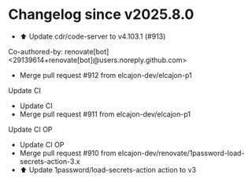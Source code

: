 # Changelog since v2025.8.0
- ⬆️ Update cdr/code-server to v4.103.1 (#913)

Co-authored-by: renovate[bot] <29139614+renovate[bot]@users.noreply.github.com> 
- Merge pull request #912 from elcajon-dev/elcajon-p1

Update CI 
- Update CI 
- Merge pull request #911 from elcajon-dev/elcajon-p1

Update CI OP 
- Update CI OP 
- Merge pull request #910 from elcajon-dev/renovate/1password-load-secrets-action-3.x 
- ⬆️ Update 1password/load-secrets-action action to v3 
